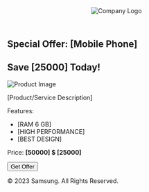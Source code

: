 <!DOCTYPE html>
<html lang="en">
<head>
    <meta charset="UTF-8">
    <meta name="viewport" content="width=device-width, initial-scale=1.0">
    <link rel="stylesheet" href="styles.css">
    <title>Product or Service Promotion</title>
</head>
<body>
    <header>
        <img src="your_logo.png" alt="Company Logo">
    </header>
    <main>
        <section class="hero">
            <h1>Special Offer: [Mobile Phone]</h1>
            <h2>Save [25000] Today!</h2>
            <img src="product_image.jpg" alt="Product Image">
        </section>
        <section class="promotion-details">
            <p>[Product/Service Description]</p>
            <p>Features:</p>
            <ul>
                <li>[RAM 6 GB]</li>
                <li>[HIGH PERFORMANCE]</li>
                <li>[BEST DESIGN]</li>
            </ul>
            <p>Price: <strong>[50000] $ [25000]</strong></p>
            <button>Get Offer</button>
        </section>
    </main>
    <footer>
        <p>&copy; 2023 Samsung. All Rights Reserved.</p>
    </footer>
</body>
</html>
